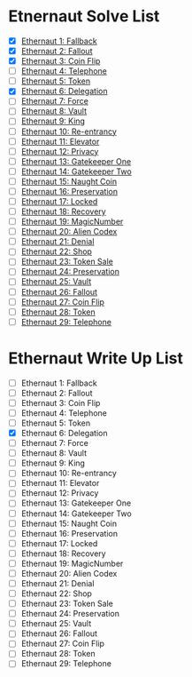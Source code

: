 # Etnernaut Solve List

- [x] [Ethernaut 1: Fallback](https://ethernaut.openzeppelin.com/level/0x234094aac85628444a82dae0396c680974260be7)
- [x] [Ethernaut 2: Fallout](https://ethernaut.openzeppelin.com/level/0x8f8b7c7c0f70b7372d3f6c4befcbc9bb73a6f0fe)
- [x] [Ethernaut 3: Coin Flip](https://ethernaut.openzeppelin.com/level/0x4dcf02f0ff8fad3d0f60a9d06e7cfeb9aa6c5a72)
- [ ] [Ethernaut 4: Telephone](https://ethernaut.openzeppelin.com/level/0x4dcf02f0ff8fad3d0f60a9d06e7cfeb9aa6c5a72)
- [ ] [Ethernaut 5: Token](https://ethernaut.openzeppelin.com/level/0x71c46d6f2b4b9e2836a6fe1c7fbae5078e532096)
- [x] [Ethernaut 6: Delegation](https://ethernaut.openzeppelin.com/level/0x71c46d6f2b4b9e2836a6fe1c7fbae5078e532096)
- [ ] [Ethernaut 7: Force](https://ethernaut.openzeppelin.com/level/0x71c46d6f2b4b9e2836a6fe1c7fbae5078e532096)
- [ ] [Ethernaut 8: Vault](https://ethernaut.openzeppelin.com/level/0x71c46d6f2b4b9e2836a6fe1c7fbae5078e532096)
- [ ] [Ethernaut 9: King](https://ethernaut.openzeppelin.com/level/0x71c46d6f2b4b9e2836a6fe1c7fbae5078e532096)
- [ ] [Ethernaut 10: Re-entrancy](https://ethernaut.openzeppelin.com/level/0x71c46d6f2b4b9e2836a6fe1c7fbae5078e532096)
- [ ] [Ethernaut 11: Elevator](https://ethernaut.openzeppelin.com/level/0x71c46d6f2b4b9e2836a6fe1c7fbae5078e532096)
- [ ] [Ethernaut 12: Privacy](https://ethernaut.openzeppelin.com/level/0x71c46d6f2b4b9e2836a6fe1c7fbae5078e532096)
- [ ] [Ethernaut 13: Gatekeeper One](https://ethernaut.openzeppelin.com/level/0x71c46d6f2b4b9e2836a6fe1c7fbae5078e532096)
- [ ] [Ethernaut 14: Gatekeeper Two](https://ethernaut.openzeppelin.com/level/0x71c46d6f2b4b9e2836a6fe1c7fbae5078e532096)
- [ ] [Ethernaut 15: Naught Coin](https://ethernaut.openzeppelin.com/level/0x71c46d6f2b4b9e2836a6fe1c7fbae5078e532096)
- [ ] [Ethernaut 16: Preservation](https://ethernaut.openzeppelin.com/level/0x71c46d6f2b4b9e2836a6fe1c7fbae5078e532096)
- [ ] [Ethernaut 17: Locked](https://ethernaut.openzeppelin.com/level/0x71c46d6f2b4b9e2836a6fe1c7fbae5078e532096)
- [ ] [Ethernaut 18: Recovery](https://ethernaut.openzeppelin.com/level/0x71c46d6f2b4b9e2836a6fe1c7fbae5078e532096)
- [ ] [Ethernaut 19: MagicNumber](https://ethernaut.openzeppelin.com/level/0x71c46d6f2b4b9e2836a6fe1c7fbae5078e532096)
- [ ] [Ethernaut 20: Alien Codex](https://ethernaut.openzeppelin.com/level/0x71c46d6f2b4b9e2836a6fe1c7fbae5078e532096)
- [ ] [Ethernaut 21: Denial](https://ethernaut.openzeppelin.com/level/0x71c46d6f2b4b9e2836a6fe1c7fbae5078e532096)
- [ ] [Ethernaut 22: Shop](https://ethernaut.openzeppelin.com/level/0x71c46d6f2b4b9e2836a6fe1c7fbae5078e532096)
- [ ] [Ethernaut 23: Token Sale](https://ethernaut.openzeppelin.com/level/0x71c46d6f2b4b9e2836a6fe1c7fbae5078e532096)
- [ ] [Ethernaut 24: Preservation](https://ethernaut.openzeppelin.com/level/0x71c46d6f2b4b9e2836a6fe1c7fbae5078e532096)
- [ ] [Ethernaut 25: Vault](https://ethernaut.openzeppelin.com/level/0x71c46d6f2b4b9e2836a6fe1c7fbae5078e532096)
- [ ] [Ethernaut 26: Fallout](https://ethernaut.openzeppelin.com/level/0x8f8b7c7c0f70b7372d3f6c4befcbc9bb73a6f0fe)
- [ ] [Ethernaut 27: Coin Flip](https://ethernaut.openzeppelin.com/level/0x8f8b7c7c0f70b7372d3f6c4befcbc9bb73a6f0fe)
- [ ] [Ethernaut 28: Token](https://ethernaut.openzeppelin.com/level/0x8f8b7c7c0f70b7372d3f6c4befcbc9bb73a6f0fe)
- [ ] [Ethernaut 29: Telephone](https://ethernaut.openzeppelin.com/level/0x8f8b7c7c0f70b7372d3f6c4befcbc9bb73a6f0fe)

# Ethernaut Write Up List

- [ ] Ethernaut 1: Fallback
- [ ] Ethernaut 2: Fallout
- [ ] Ethernaut 3: Coin Flip
- [ ] Ethernaut 4: Telephone
- [ ] Ethernaut 5: Token
- [x] Ethernaut 6: Delegation
- [ ] Ethernaut 7: Force
- [ ] Ethernaut 8: Vault
- [ ] Ethernaut 9: King
- [ ] Ethernaut 10: Re-entrancy
- [ ] Ethernaut 11: Elevator
- [ ] Ethernaut 12: Privacy
- [ ] Ethernaut 13: Gatekeeper One
- [ ] Ethernaut 14: Gatekeeper Two
- [ ] Ethernaut 15: Naught Coin
- [ ] Ethernaut 16: Preservation
- [ ] Ethernaut 17: Locked
- [ ] Ethernaut 18: Recovery
- [ ] Ethernaut 19: MagicNumber
- [ ] Ethernaut 20: Alien Codex
- [ ] Ethernaut 21: Denial
- [ ] Ethernaut 22: Shop
- [ ] Ethernaut 23: Token Sale
- [ ] Ethernaut 24: Preservation
- [ ] Ethernaut 25: Vault
- [ ] Ethernaut 26: Fallout
- [ ] Ethernaut 27: Coin Flip
- [ ] Ethernaut 28: Token
- [ ] Ethernaut 29: Telephone
